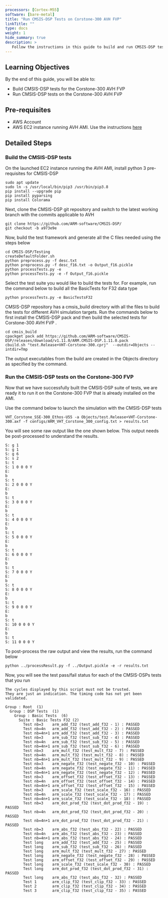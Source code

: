 ```yaml
---
processors: [Cortex-M55]
software: [bare-metal]
title: "Run CMSIS-DSP Tests on Corstone-300 AVH FVP"
linkTitle: ""
type: docs
weight: 1
hide_summary: true
description: >
   Follow the instructions in this guide to build and run CMSIS-DSP tests on Corstone-300 FVP included in AVH.
---
```


## Learning Objectives 

By the end of this guide, you will be able to:

* Build CMSIS-DSP tests for the Corstone-300 AVH FVP 
* Run CMSIS-DSP tests on the Corstone-300 AVH FVP

## Pre-requisites

* AWS Account
* AWS EC2 instance running AVH AMI. Use the instructions [here](iot/avh/launch)

## Detailed Steps

### Build the CMSIS-DSP tests

On the launched EC2 instance running the AVH AMI, install python 3 pre-requisites for CMSIS-DSP

```console
sudo apt update
sudo ln -s /usr/local/bin/pip3 /usr/bin/pip3.8
pip install --upgrade pip
pip install pyparsing
pip install Colorama
```

Next, clone the CMSIS-DSP git repository and switch to the latest working branch with the commits applicable to AVH

```console
git clone https://github.com/ARM-software/CMSIS-DSP/
git checkout -b a973e9e
```

Now, build the test framework and generate all the C files needed using the steps below

```console
cd CMSIS-DSP/Testing
createDefaultFolder.sh
python preprocess.py -f desc.txt
python preprocess.py -f desc_f16.txt -o Output_f16.pickle
python processTests.py -e
python processTests.py -e -f Output_f16.pickle
```

Select the test suite you would like to build the tests for. For example, run the command below to build all the BasicTests for F32 data type

```console
python processTests.py -e BasicTestsF32
```

CMSIS-DSP repository has a cmsis_build directory with all the files to build the tests for different AVH simulation targets. Run the commands below to first install the CMSIS-DSP pack and then build the selected tests for Corstone-300 AVH FVP  .

```console
cd cmsis_build
cpackget pack add https://github.com/ARM-software/CMSIS-DSP/releases/download/v1.11.0/ARM.CMSIS-DSP.1.11.0.pack
cbuild.sh "test.Release+VHT-Corstone-300.cprj"  --outdir=Objects --intdir=Tmp
```
The output executables from the build are created in the Objects directory as specified by the command.

### Run the CMSIS-DSP tests on the Corstone-300 FVP

Now that we have successfully built the CMSIS-DSP suite of tests, we are ready it to run it on the Corstone-300 FVP that is already installed on the AMI.

Use the command below to launch the simulation with the CMSIS-DSP tests

```console
VHT_Corstone_SSE-300_Ethos-U55 -a Objects/test.Release+VHT-Corstone-300.axf -f configs/ARM_VHT_Corstone_300_config.txt > results.txt
````

You will see some raw output like the one shown below. This output needs be post-processed to understand the results.

```
S: g 1
S: g 1
S: g 6
S: s 2
S: t
S: 1 0 0 0 Y
E:
b
S: t
S: 2 0 0 0 Y
E:
b
S: t
S: 3 0 0 0 Y
E:
b
S: t
S: 4 0 0 0 Y
E:
b
S: t
S: 5 0 0 0 Y
E:
b
S: t
S: 6 0 0 0 Y
E:
b
S: t
S: 7 0 0 0 Y
E:
b
S: t
S: 8 0 0 0 Y
E:
b
S: t
S: 9 0 0 0 Y
E:
b
S: t
S: 10 0 0 0 Y
E:
b
S: t
S: 11 0 0 0 Y
```

To post-process the raw output and view the results, run the command below

```console
python ../processResult.py -f ../Output.pickle -e -r results.txt
```

Now, you will see the test pass/fail status for each of the CMSIS-DSPs tests that you run

```
The cycles displayed by this script must not be trusted.
They are just an indication. The timing code has not yet been validated.

Group : Root  (1)
  Group : DSP Tests  (1)
    Group : Basic Tests  (6)
      Suite : Basic Tests F32 (2)
        Test nb=3    arm_add_f32 (test_add_f32 - 1) : PASSED
        Test nb=4n   arm_add_f32 (test_add_f32 - 2) : PASSED
        Test nb=4n+1 arm_add_f32 (test_add_f32 - 3) : PASSED
        Test nb=3    arm_sub_f32 (test_sub_f32 - 4) : PASSED
        Test nb=4n   arm_sub_f32 (test_sub_f32 - 5) : PASSED
        Test nb=4n+1 arm_sub_f32 (test_sub_f32 - 6) : PASSED
        Test nb=3    arm_mult_f32 (test_mult_f32 - 7) : PASSED
        Test nb=4n   arm_mult_f32 (test_mult_f32 - 8) : PASSED
        Test nb=4n+1 arm_mult_f32 (test_mult_f32 - 9) : PASSED
        Test nb=3    arm_negate_f32 (test_negate_f32 - 10) : PASSED
        Test nb=4n   arm_negate_f32 (test_negate_f32 - 11) : PASSED
        Test nb=4n+1 arm_negate_f32 (test_negate_f32 - 12) : PASSED
        Test nb=3    arm_offset_f32 (test_offset_f32 - 13) : PASSED
        Test nb=4n   arm_offset_f32 (test_offset_f32 - 14) : PASSED
        Test nb=4n+1 arm_offset_f32 (test_offset_f32 - 15) : PASSED
        Test nb=3    arm_scale_f32 (test_scale_f32 - 16) : PASSED
        Test nb=4n   arm_scale_f32 (test_scale_f32 - 17) : PASSED
        Test nb=4n+1 arm_scale_f32 (test_scale_f32 - 18) : PASSED
        Test nb=3    arm_dot_prod_f32 (test_dot_prod_f32 - 19) : PASSED
        Test nb=4n   arm_dot_prod_f32 (test_dot_prod_f32 - 20) : PASSED
        Test nb=4n+1 arm_dot_prod_f32 (test_dot_prod_f32 - 21) : PASSED
        Test nb=3    arm_abs_f32 (test_abs_f32 - 22) : PASSED
        Test nb=4n   arm_abs_f32 (test_abs_f32 - 23) : PASSED
        Test nb=4n+1 arm_abs_f32 (test_abs_f32 - 24) : PASSED
        Test long    arm_add_f32 (test_add_f32 - 25) : PASSED
        Test long    arm_sub_f32 (test_sub_f32 - 26) : PASSED
        Test long    arm_mult_f32 (test_mult_f32 - 27) : PASSED
        Test long    arm_negate_f32 (test_negate_f32 - 28) : PASSED
        Test long    arm_offset_f32 (test_offset_f32 - 29) : PASSED
        Test long    arm_scale_f32 (test_scale_f32 - 30) : PASSED
        Test long    arm_dot_prod_f32 (test_dot_prod_f32 - 31) : PASSED
        Test long    arm_abs_f32 (test_abs_f32 - 32) : PASSED
        Test 1       arm_clip_f32 (test_clip_f32 - 33) : PASSED
        Test 2       arm_clip_f32 (test_clip_f32 - 34) : PASSED
        Test 3       arm_clip_f32 (test_clip_f32 - 35) : PASSED
```




